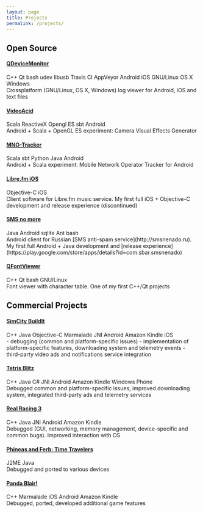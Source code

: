```yaml
---
layout: page
title: Projects
permalink: /projects/
---
```


## Open Source

#### [QDeviceMonitor](https://github.com/alopatindev/qdevicemonitor)
<div class="tags">
  <span class="tag">C++</span>
  <span class="tag">Qt</span>
  <span class="tag">bash</span>
  <span class="tag">udev</span>
  <span class="tag">libusb</span>
  <span class="tag">Travis CI</span>
  <span class="tag">AppVeyor</span>
  <span class="tag">Android</span>
  <span class="tag">iOS</span>
  <span class="tag">GNU/Linux</span>
  <span class="tag">OS X</span>
  <span class="tag">Windows</span>
</div>
Crossplatform (GNU/Linux, OS X, Windows) log viewer for Android, iOS and text files

#### [VideoAcid](https://github.com/alopatindev/videoacid)
<div class="tags">
  <span class="tag">Scala</span>
  <span class="tag">ReactiveX</span>
  <span class="tag">Opengl ES</span>
  <span class="tag">sbt</span>
  <span class="tag">Android</span>
</div>
Android + Scala + OpenGL ES experiment: Camera Visual Effects Generator

#### [MNO-Tracker](https://github.com/mnotracker/mnotracker)
<div class="tags">
  <span class="tag">Scala</span>
  <span class="tag">sbt</span>
  <span class="tag">Python</span>
  <span class="tag">Java</span>
  <span class="tag">Android</span>
</div>
Android + Scala experiment: Mobile Network Operator Tracker for Android

#### [Libre.fm iOS](https://github.com/alopatindev/librefmios)
<div class="tags">
  <span class="tag">Objective-C</span>
  <span class="tag">iOS</span>
</div>
Client software for Libre.fm music service.
My first full iOS + Objective-C development and release experience (discontinued)

#### [SMS no more](https://github.com/alopatindev/smsnenado)
<div class="tags">
  <span class="tag">Java</span>
  <span class="tag">Android</span>
  <span class="tag">sqlite</span>
  <span class="tag">Ant</span>
  <span class="tag">bash</span>
</div>
Android client for Russian [SMS anti-spam service](http://smsnenado.ru).
My first full Android + Java development and [release experience](https://play.google.com/store/apps/details?id=com.sbar.smsnenado)

#### [QFontViewer](https://github.com/alopatindev/qfontviewer)
<div class="tags">
  <span class="tag">C++</span>
  <span class="tag">Qt</span>
  <span class="tag">bash</span>
  <span class="tag">GNU/Linux</span>
</div>
Font viewer with character table.
One of my first C++/Qt projects

## Commercial Projects

#### [SimCity BuildIt](http://www.ea.com/simcity-buildit)
<div class="tags">
  <span class="tag">C++</span>
  <span class="tag">Java</span>
  <span class="tag">Objective-C</span>
  <span class="tag">Marmalade</span>
  <span class="tag">JNI</span>
  <span class="tag">Android</span>
  <span class="tag">Amazon Kindle</span>
  <span class="tag">iOS</span>
</div>
- debugging (common and platform-specific issues)
- implementation of platform-specific features, downloading system and telemetry events
- third-party video ads and notifications service integration

#### [Tetris Blitz](http://www.tetrisblitz.com)
<div class="tags">
  <span class="tag">C++</span>
  <span class="tag">Java</span>
  <span class="tag">C#</span>
  <span class="tag">JNI</span>
  <span class="tag">Android</span>
  <span class="tag">Amazon Kindle</span>
  <span class="tag">Windows Phone</span>
</div>
Debugged common and platform-specific issues, improved downloading system, integrated third-party ads and telemetry services

#### [Real Racing 3](http://www.ea.com/real-racing-3)
<div class="tags">
  <span class="tag">C++</span>
  <span class="tag">Java</span>
  <span class="tag">JNI</span>
  <span class="tag">Android</span>
  <span class="tag">Amazon Kindle</span>
</div>
Debugged (GUI, networking, memory management, device-specific and common bugs). Improved interaction with OS

#### [Phineas and Ferb: Time Travelers](http://java.mob.org/game/phineas_and_ferb_time_travelers.html)
<div class="tags">
  <span class="tag">J2ME</span>
  <span class="tag">Java</span>
</div>
Debugged and ported to various devices

#### [Panda Blair!](https://itunes.apple.com/us/app/panda-blair!/id500995558?mt=8)
<div class="tags">
  <span class="tag">C++</span>
  <span class="tag">Marmalade</span>
  <span class="tag">iOS</span>
  <span class="tag">Android</span>
  <span class="tag">Amazon Kindle</span>
</div>
Debugged, ported, developed additional game features
